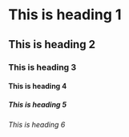 <!DOCTYPE html>
<html>
<head>
<script async src="https://pagead2.googlesyndication.com/pagead/js/adsbygoogle.js?client=ca-pub-4648103018525119"
     crossorigin="anonymous"></script>
</head>
<body>

<h1>This is heading 1</h1>
<h2>This is heading 2</h2>
<h3>This is heading 3</h3>
<h4>This is heading 4</h4>
<h5>This is heading 5</h5>
<h6>This is heading 6</h6>

</body>
</html>

